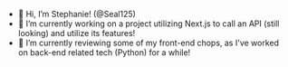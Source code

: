 - 👋 Hi, I’m Stephanie! (@Seal125)
- 👀 I’m currently working on a project utilizing Next.js to call an API (still looking) and utilize its features!
- 🌱 I’m currently reviewing some of my front-end chops, as I've worked on back-end related tech (Python) for a while!

<!---
Seal125/Seal125 is a ✨ special ✨ repository because its `README.md` (this file) appears on your GitHub profile.
You can click the Preview link to take a look at your changes.
--->
